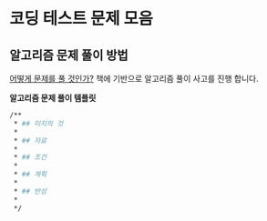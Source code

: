 # 코딩 테스트 문제 모음

## 알고리즘 문제 풀이 방법
[어떻게 문제를 풀 것인가?](https://www.aladin.co.kr/shop/wproduct.aspx?ItemId=390671) 책에 기반으로 알고리즘 풀이 사고를 진행 합니다.

**알고리즘 문제 풀이 템플릿**
```bash
/**
 * ## 미지의 것
 * 
 * ## 자료
 * 
 * ## 조건
 *
 * ## 계획
 *
 * ## 반성
 *
 */
```
